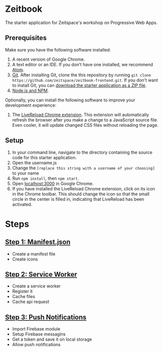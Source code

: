 # Zeitbook

The starter application for Zeitspace's workshop on Progressive Web Apps.

## Prerequisites

Make sure you have the following software installed:

1. A recent version of Google Chrome.
1. A text editor or an IDE. If you don’t have one installed, we recommend [Atom](https://atom.io).
1. [Git](https://git-scm.com). After installing Git, clone the this repository by running `git clone https://github.com/zeitspace/zeitbook-frontend.git`. If you don't want to install Git, you can [download the starter application as a ZIP file](https://github.com/zeitspace/zeitbook-frontend/archive/master.zip).
1. [Node.js and NPM](https://nodejs.org/en/download/).

Optionally, you can install the following software to improve your development experience:

1. The [LiveReload Chrome extension](https://chrome.google.com/webstore/detail/livereload/jnihajbhpnppcggbcgedagnkighmdlei?hl=en). This extension will automatically refresh the browser after you make a change to a JavaScript source file. Even cooler, it will update changed CSS files without reloading the page.

## Setup

1. In your command line, navigate to the directory containing the source code for this starter application.
1. Open the username.js
1. Change the `[replace this string with a username of your choosing]` to your name
1. Run `npm install`, then `npm start`.
1. Open [localhost:3000](localhost:3000) in Google Chrome.
1. If you have installed the LiveReload Chrome extension, click on its icon in the Chrome toolbar. This should change the icon so that the small circle in the center is filled in, indicating that LiveReload has been activated.

# Steps

## [Step 1: Manifest.json](./steps/01-web-app-manifest.md)

- Create a manifest file
- Create icons

## [Step 2: Service Worker](./steps/02-service-worker.md)

- Create a service worker
- Register it
- Cache files
- Cache api request

## [Step 3: Push Notifications](./steps/03-push-notifications.md)

- Import Firebase module
- Setup Firebase messagins
- Get a token and save it on local storage
- Allow push notifications
